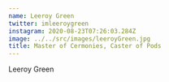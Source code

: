 ```yaml
---
name: Leeroy Green
twitter: imleeroygreen
instagram: 2020-08-23T07:26:03.284Z
image: ../../src/images/leeroyGreen.jpg
title: Master of Cermonies, Caster of Pods
---
```


Leeroy Green
